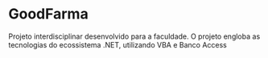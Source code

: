 # GoodFarma
Projeto interdisciplinar  desenvolvido para a faculdade. O projeto engloba as tecnologias do ecossistema .NET, utilizando VBA e Banco Access
